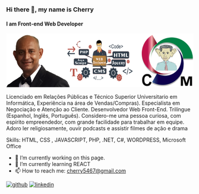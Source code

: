 ### Hi there 👋, my name is Cherry
#### I am Front-end Web Developer
![I am Front-end Web Developer](https://github.com/Cherry-Machado/Website/blob/master/img/Banner_Cherry.png)

Licenciado em Relações Públicas e Técnico Superior Universitario em Informática, Experiência na área de Vendas/Compras). Especialista em Negociação e Atenção ao Cliente. Desenvolvedor Web Front-End.  Trilíngue (Espanhol, Inglês, Português). Considero-me uma pessoa curiosa, com espírito empreendedor, com grande facilidade para trabalhar em equipe. Adoro ler religiosamente, ouvir podcasts e assistir filmes de ação e drama

Skills: HTML, CSS , JAVASCRIPT, PHP, .NET, C#,  WORDPRESS, Microsoft Office

- 🔭 I’m currently working on this page. 
- 🌱 I’m currently learning REACT 
- 📫 How to reach me: cherry5467@gmail.com 


[<img src='https://cdn.jsdelivr.net/npm/simple-icons@3.0.1/icons/github.svg' alt='github' height='40'>](https://github.com/Cherry-Machado)  [<img src='https://cdn.jsdelivr.net/npm/simple-icons@3.0.1/icons/linkedin.svg' alt='linkedin' height='40'>](https://www.linkedin.com/in/cherry-machado/)

